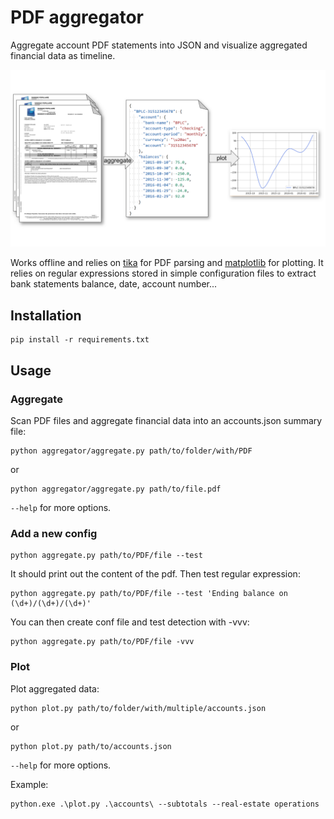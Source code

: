 # PDF aggregator

Aggregate account PDF statements into JSON and visualize aggregated financial data as timeline.

![PDF aggregator](https://raw.githubusercontent.com/finetjul/pdf-aggregator/master/docs/pdf-aggregator.svg)

Works offline and relies on [tika](https://tika.apache.org/) for PDF parsing and [matplotlib](https://matplotlib.org/) for plotting.
It relies on regular expressions stored in simple configuration files to extract bank statements balance, date, account number...

## Installation

```
pip install -r requirements.txt
```

## Usage

### Aggregate
Scan PDF files and aggregate financial data into an accounts.json summary file:

```
python aggregator/aggregate.py path/to/folder/with/PDF
```

or

```
python aggregator/aggregate.py path/to/file.pdf
```

```--help``` for more options.

### Add a new config

```
python aggregate.py path/to/PDF/file --test
```

It should print out the content of the pdf. Then test regular expression:

```
python aggregate.py path/to/PDF/file --test 'Ending balance on (\d+)/(\d+)/(\d+)'
```

You can then create conf file and test detection with -vvv:

```
python aggregate.py path/to/PDF/file -vvv
```


### Plot
Plot aggregated data:

```
python plot.py path/to/folder/with/multiple/accounts.json
```

or

```
python plot.py path/to/accounts.json
```

```--help``` for more options.

Example:

```
python.exe .\plot.py .\accounts\ --subtotals --real-estate operations
```
